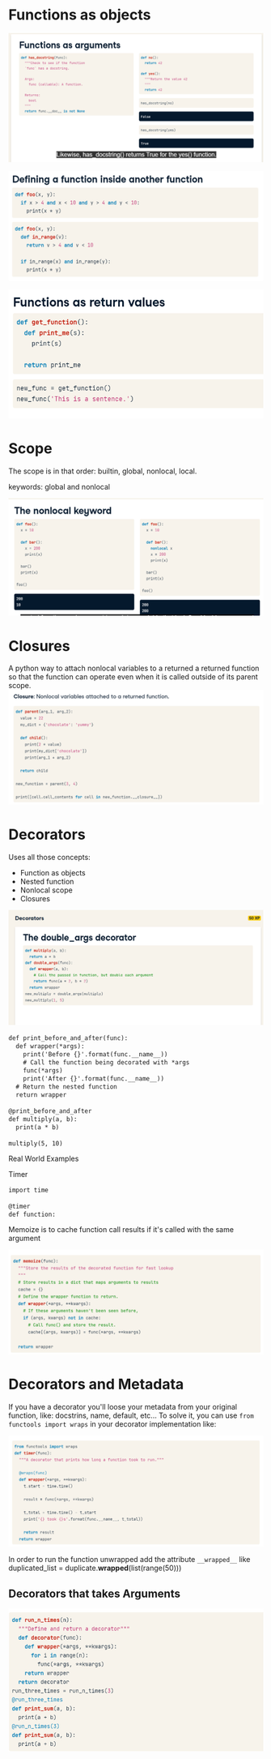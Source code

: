 # Functions as objects

![](func_as_arg.png)

![](nest_func.png)

![](functionasreturnvalues.png)

# Scope

The scope is in that order: builtin, global, nonlocal, local.

keywords: global and nonlocal

![](nonlocal.png)

# Closures

A python way to attach nonlocal variables to a returned a returned function so that the function can operate even when it is called outside of its parent scope.
![](closure.png)

# Decorators

Uses all those concepts:

* Function as objects
* Nested function
* Nonlocal scope
* Closures

![](decorators_double.png)

```
def print_before_and_after(func):
  def wrapper(*args):
    print('Before {}'.format(func.__name__))
    # Call the function being decorated with *args
    func(*args)
    print('After {}'.format(func.__name__))
  # Return the nested function
  return wrapper

@print_before_and_after
def multiply(a, b):
  print(a * b)

multiply(5, 10)
```

Real World Examples

Timer

```
import time

@timer 
def function:
```

Memoize is to cache function call results if it's called with the same argument

![](memoize.png)

# Decorators and Metadata

If you have a decorator you'll loose your metadata from your original function, like: docstrins, name, default, etc...
To solve it, you can use `from functools import wraps` in your decorator implementation like:

![](metadata.png)

In order to run the function unwrapped add the attribute `__wrapped__` like duplicated_list = duplicate.__wrapped__(list(range(50)))

## Decorators that takes Arguments

![](decorator_with_Arg.png)

